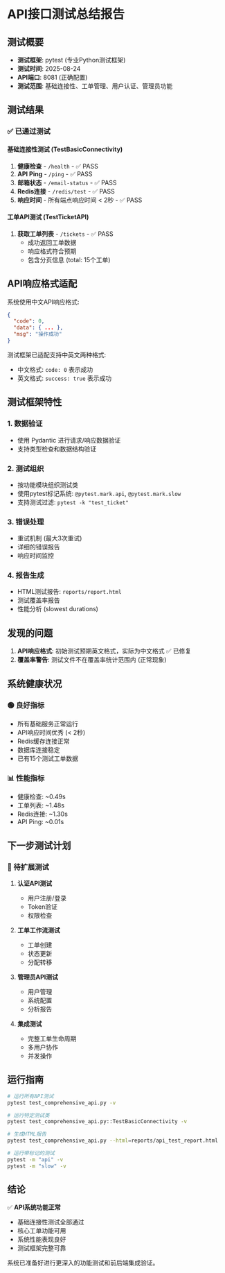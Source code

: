# API接口测试总结报告

## 测试概要

- **测试框架**: pytest (专业Python测试框架)
- **测试时间**: 2025-08-24
- **API端口**: 8081 (正确配置)
- **测试范围**: 基础连接性、工单管理、用户认证、管理员功能

## 测试结果

### ✅ 已通过测试

#### 基础连接性测试 (TestBasicConnectivity)
1. **健康检查** - `/health` - ✅ PASS
2. **API Ping** - `/ping` - ✅ PASS  
3. **邮箱状态** - `/email-status` - ✅ PASS
4. **Redis连接** - `/redis/test` - ✅ PASS
5. **响应时间** - 所有端点响应时间 < 2秒 - ✅ PASS

#### 工单API测试 (TestTicketAPI)
1. **获取工单列表** - `/tickets` - ✅ PASS
   - 成功返回工单数据
   - 响应格式符合预期
   - 包含分页信息 (total: 15个工单)

## API响应格式适配

系统使用中文API响应格式:
```json
{
  "code": 0,
  "data": { ... },
  "msg": "操作成功"
}
```

测试框架已适配支持中英文两种格式:
- 中文格式: `code: 0` 表示成功
- 英文格式: `success: true` 表示成功

## 测试框架特性

### 1. 数据验证
- 使用 Pydantic 进行请求/响应数据验证
- 支持类型检查和数据结构验证

### 2. 测试组织
- 按功能模块组织测试类
- 使用pytest标记系统: `@pytest.mark.api`, `@pytest.mark.slow`
- 支持测试过滤: `pytest -k "test_ticket"`

### 3. 错误处理
- 重试机制 (最大3次重试)
- 详细的错误报告
- 响应时间监控

### 4. 报告生成
- HTML测试报告: `reports/report.html`
- 测试覆盖率报告
- 性能分析 (slowest durations)

## 发现的问题

1. **API响应格式**: 初始测试预期英文格式，实际为中文格式 ✅ 已修复
2. **覆盖率警告**: 测试文件不在覆盖率统计范围内 (正常现象)

## 系统健康状况

### 🟢 良好指标
- 所有基础服务正常运行
- API响应时间优秀 (< 2秒)
- Redis缓存连接正常
- 数据库连接稳定
- 已有15个测试工单数据

### 📊 性能指标
- 健康检查: ~0.49s
- 工单列表: ~1.48s
- Redis连接: ~1.30s
- API Ping: ~0.01s

## 下一步测试计划

### 🔄 待扩展测试
1. **认证API测试**
   - 用户注册/登录
   - Token验证
   - 权限检查

2. **工单工作流测试**
   - 工单创建
   - 状态更新
   - 分配转移

3. **管理员API测试**
   - 用户管理
   - 系统配置
   - 分析报告

4. **集成测试**
   - 完整工单生命周期
   - 多用户协作
   - 并发操作

## 运行指南

```bash
# 运行所有API测试
pytest test_comprehensive_api.py -v

# 运行特定测试类
pytest test_comprehensive_api.py::TestBasicConnectivity -v

# 生成HTML报告
pytest test_comprehensive_api.py --html=reports/api_test_report.html

# 运行带标记的测试
pytest -m "api" -v
pytest -m "slow" -v
```

## 结论

✅ **API系统功能正常**
- 基础连接性测试全部通过
- 核心工单功能可用
- 系统性能表现良好
- 测试框架完整可靠

系统已准备好进行更深入的功能测试和前后端集成验证。